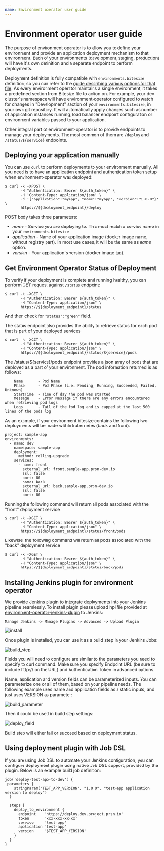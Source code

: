 ```yaml
---
name: Environment operator user guide
---
```


# Environment operator user guide

The purpose of environment operator is to allow you to define your environment and provide an application deployment mechanism to that environment. Each of your environments (development, staging, production) will have it's own definition and a separate endpoint to perform deployments.

Deployment definition is fully compatible with `environments.bitesize` definition, so you can refer to the [guide describing various options for that file](https://github.com/pearsontechnology/deployment-pipeline-jenkins-plugin#environmentsbitesize). As every environment operator maintains a single environment, it takes a predefined section from Bitesize file to action on. For example, your dev cluster's namespace will have environment-operator configured to watch for changes in  "Development" section of your `environments.bitesize`, in your own git repository. It will automatically apply changes such as number of application instances running, load balancer endpoint configuration or environment variables passed to your application.

Other integral part of environment-operator is to provide endpoints to manage your deployments. The most common of them are `/deploy` and `/status/${service}` endpoints.


## Deploying your application manually

You can use `curl` to perform deployments to your environment manually. All you need is to have an application endpoint and authentication token setup when environment-operator was deployed:

```
$ curl -k -XPOST \
       -H "Authentication: Bearer ${auth_token}" \
       -H 'Content-Type: application/json' \
       -d '{"application":"myapp", "name":"myapp", "version":"1.0.0"}' \
       https://${deployment_endpoint}/deploy
```

POST body takes three parameters:
  * *name* - Service you are deploying to. This must match a service name in your `environments.bitesize`
  * *application* - Name of your application image (docker image name, without registry part). In most use cases, it will be the same as *name* option.
  * *version* - Your application's version (docker image tag).

## Get Environment Operator Status of Deployment

To verify if your deployment is complete and running healthy, you can perform GET request against `/status` endpoint:

```
$ curl -k -XGET \
       -H "Authentication: Bearer ${auth_token}" \
       -H "Content-Type: application/json" \
       https://${deployment_endpoint}/status
```

And then check for `"status":"green"` field.

The status endpoint also provides the ability to retrieve status for each pod that is part of your deployed services

```
$ curl -k -XGET \
       -H "Authentication: Bearer ${auth_token}" \
       -H "Content-Type: application/json" \
       https://${deployment_endpoint}/status/${service}/pods
```

The /status/${service}/pods endpoint provides a json array of pods that are deployed as a part of your environment.  The pod information returned is as follows:

```
	Name       - Pod Name
	Phase      - Pod Phase (i.e. Pending, Running, Succeeded, Failed, Unknown)
	StartTime  - Time of day the pod was started
	Message    - Error Message if there are any errors encountered when retrieving pod logs
	Logs       - Tail of the Pod log and is capped at the last 500 lines of the pods log
```

As an example, if your environment.bitesize contains the following two deployments will be made within kubernetes (back and front).

```
project: sample-app
environments:
  - name: dev
    namespace: sample-app
    deployment:
      method: rolling-upgrade
    services:
      - name: front
        external_url: front.sample-app.prsn-dev.io
        ssl: false
        port: 80
      - name: back
        external_url: back.sample-app.prsn-dev.io
        ssl: false
        port: 80
```

Running the following command will return all pods associated with the "front" deployment service

```
$ curl -k -XGET \
       -H "Authentication: Bearer ${auth_token}" \
       -H "Content-Type: application/json" \
       https://${deployment_endpoint}/status/front/pods
```

Likewise, the following command will return all pods associated with the "back" deployment service
```
$ curl -k -XGET \
       -H "Authentication: Bearer ${auth_token}" \
       -H "Content-Type: application/json" \
       https://${deployment_endpoint}/status/back/pods

```
## Installing Jenkins plugin for environment operator

We provide Jenkins plugin to integrate deployments into your Jenkins pipeline seamlessly. To install plugin please upload hpi file provided at [environment-operator-jenkins-plugin](https://github.com/pearsontechnology/environment-operator-jenkins-plugin/tree/master/plugin) to Jenkins:

    Manage Jenkins -> Manage Plugins -> Advanced -> Upload Plugin

![install](../images/install.png)


Once plugin is installed, you can use it as a build step in your Jenkins Jobs:

![build_step](../images/build_step.png)

Fields you will need to configure are similar to the parameters you need to specify to curl command. Make sure you specify Endpoint URL (be sure to include http:// on the URL) and Authentication Token in advanced options.

Name, application and version fields can be parameterized inputs. You can parameterize one or all of them, based on your pipeline needs. The following example uses name and application fields as a static inputs, and just uses VERSION as parameter:

![build_parameter](../images/build_parameter.png)

Then it could be used in build step settings:

![deploy_field](../images/deploy_field.png)

Build step will either fail or succeed based on deployment status.

## Using deployment plugin with Job DSL

If you are using Job DSL to automate your Jenkins configuration, you can configure deployment plugin using native Job DSL support, provided by the plugin. Below is an example build job definition:


```
job('deploy-test-app-to-dev') {
 parameters {
    stringParam('TEST_APP_VERSION', "1.0.0", "test-app application version to deploy")
  }

  steps {
    deploy_to_environment {
      endpoint    'https://deploy.dev.project.prsn.io'
      token       'xxx-xxx-xx-xx'
      service     'test-app'
      application 'test-app'
      version     '$TEST_APP_VERSION'
    }
  }
}
```
